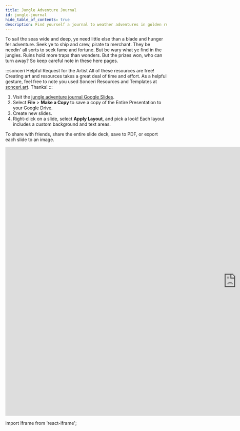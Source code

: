 ```yaml
---
title: Jungle Adventure Journal
id: jungle-journal
hide_table_of_contents: true
description: Find yourself a journal to weather adventures in golden ruins and pirate isles. Google Slides journal series.
---
```


To sail the seas wide and deep, ye need little else than a blade and hunger fer adventure. Seek ye to ship and crew, pirate ta merchant. They be needin' all sorts to seek fame and fortune. But be wary what ye find in the jungles. Ruins hold more traps than wonders. But the prizes won, who can turn away? So keep careful note in these here pages.

:::sonceri Helpful Request for the Artist
All of these resources are free! Creating art and resources takes a great deal of time and effort. As a helpful gesture, feel free to note you used Sonceri Resources and Templates at [sonceri.art](https://sonceri.art/). Thanks!
:::

1. Visit the [jungle adventure journal Google Slides](https://docs.google.com/presentation/d/1DDpAp7VVWNes6ywGCZwksRB5bBvRvMwxwGyKwV0TF9k).
2. Select **File** > **Make a Copy** to save a copy of the Entire Presentation to your Google Drive.
3. Create new slides.
4. Right-click on a slide, select **Apply Layout**, and pick a look! Each layout includes a custom background and text areas.

To share with friends, share the entire slide deck, save to PDF, or export each slide to an image.

<div className='responsive-google-slides'>

<iframe src="https://docs.google.com/presentation/d/e/2PACX-1vTZxl1TlrEQJz385y2Us-sqE8-XG7HZxVS3e2ZcpAwzRaRHUHZxM_DYJzXp3sGigx3QKrn_x2xbsKST/embed?start=false&loop=false&delayms=3000" frameborder="0" width="1440" height="839" allowFullScreen="true" mozallowFullScreen="true" webkitallowFullScreen="true"></iframe>

</div>


import Iframe from 'react-iframe';